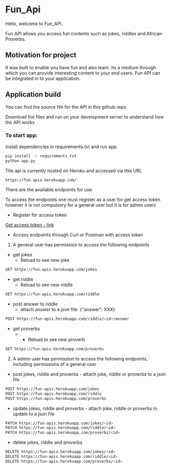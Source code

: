 # Fun_Api

Hello, welcome to Fun_API.

Fun API allows you access fun contents such as jokes, riddles and African Proverbs.

## Motivation for project

It was built to enable you have fun and also learn. Its a medium through which you can provide interesting content to your end users. Fun API can be integrated in to your application.

## Application build

You can find the source file for the API in this github repo. 

Download the files and run on your development server to understand how the API works

### To start app:

install dependencies in requirements.txt and run app.

```bash
pip install -r requirements.txt
python app.py
```
The api is currently hosted on Heroku and accessed via this URL

```bash
https://fun-apis.herokuapp.com/

```
There are the available endpoints for use.

To access the endpoints one must register as a user for get access token however it is not compulsory for a general user but it is for admin users

- Register for access token

[Get access token - link](https://fun-api.us.auth0.com/authorize?audience=https://localhost:8080&scope=SCOPE&response_type=token&client_id=d22DAcHoKoii94jlf6CZvyIq1ufjyu4F&redirect_uri=https://fun-apis.herokuapp.com&state=STATE)

- Access endpoints through Curl or Postman with access token

1) A general user has permission to access the following endpoints

- get jokes
	* Reload to see new joke
```bash 
GET https://fun-apis.herokuapp.com/jokes
```
- get riddle
	* Reload to see new riddle
```bash 
GET https://fun-apis.herokuapp.com/riddle
``` 
- post answer to riddle 
	* attach answer to a json file. {"answer": XXX}
```bash 
POST https://fun-apis.herokuapp.com/riddle/<id>/answer
```
- get proverbs
	* * Reload to see new proverb
```bash 
GET https://fun-apis.herokuapp.com/proverbs
```

2) A admin user has permission to access the following endpoints, including permissions of a general user

- post jokes, riddle and proverbs - attach joke, riddle or proverbs to a json file
```bash 
POST https://fun-apis.herokuapp.com/jokes
POST https://fun-apis.herokuapp.com/riddle
POST https://fun-apis.herokuapp.com/proverbs
```

- update jokes, riddle and proverbs - attach joke, riddle or proverbs to update to a json file

```bash
PATCH https://fun-apis.herokuapp.com/jokes/<id>
PATCH https://fun-apis.herokuapp.com/riddle/<id>
PATCH https://fun-apis.herokuapp.com/proverbs/<id>
```

- delete jokes, riddle and proverbs

```bash
DELETE https://fun-apis.herokuapp.com/jokes/<id>
DELETE https://fun-apis.herokuapp.com/riddle/<id>
DELETE https://fun-apis.herokuapp.com/proverbs/<id>
```


